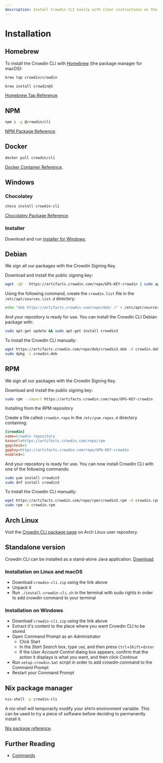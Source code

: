 ```yaml
---
description: Install Crowdin CLI easily with clear instructions on the installation page. Get started quickly and manage localization seamlessly with Crowdin CLI.
---
```


# Installation

## Homebrew

To install the Crowdin CLI with [Homebrew](https://brew.sh/) (the package manager for macOS):

```bash
brew tap crowdin/crowdin
```

```bash
brew install crowdin@3
```

[Homebrew Tap Reference](https://github.com/crowdin/homebrew-crowdin).

## NPM

```bash
npm i -g @crowdin/cli
```

[NPM Package Reference](https://www.npmjs.com/package/@crowdin/cli).

## Docker

```bash
docker pull crowdin/cli
```

[Docker Container Reference](https://hub.docker.com/r/crowdin/cli).

## Windows

### Chocolatey

```bash
choco install crowdin-cli
```

[Chocolatey Package Reference](https://community.chocolatey.org/packages/crowdin-cli).

### Installer

Download and run [installer for Windows](https://downloads.crowdin.com/cli/v3/crowdin.exe).

## Debian

We sign all our packages with the Crowdin Signing Key.

Download and install the public signing key:

```bash
wget -qO - https://artifacts.crowdin.com/repo/GPG-KEY-crowdin | sudo apt-key add -
```

Using the following command, create the `crowdin.list` file in the `/etc/apt/sources.list.d` directory:

```bash
echo "deb https://artifacts.crowdin.com/repo/deb/ /" > /etc/apt/sources.list.d/crowdin.list
```

And your repository is ready for use. You can install the Crowdin CLI Debian package with:

```bash
sudo apt-get update && sudo apt-get install crowdin3
```

To install the Crowdin CLI manually:

```bash
wget https://artifacts.crowdin.com/repo/deb/crowdin3.deb -O crowdin.deb
sudo dpkg -i crowdin.deb
```

## RPM

We sign all our packages with the Crowdin Signing Key.

Download and install the public signing key:

```bash
sudo rpm --import https://artifacts.crowdin.com/repo/GPG-KEY-crowdin
```

Installing from the RPM repository

Create a file called `crowdin.repo` in the `/etc/yum.repos.d` directory containing:

```ini
[crowdin]
name=Crowdin repository
baseurl=https://artifacts.crowdin.com/repo/rpm
gpgcheck=1
gpgkey=https://artifacts.crowdin.com/repo/GPG-KEY-crowdin
enabled=1
```

And your repository is ready for use. You can now install Crowdin CLI with one of the following commands:

```bash
sudo yum install crowdin3
sudo dnf install crowdin3
```

To install the Crowdin CLI manually:

```bash
wget https://artifacts.crowdin.com/repo/rpm/crowdin3.rpm -O crowdin.rpm
sudo rpm -U crowdin.rpm
```

## Arch Linux

Visit the [Crowdin CLI package page](https://aur.archlinux.org/packages/crowdin-cli) on Arch Linux user repository.

## Standalone version

Crowdin CLI can be installed as a stand-alone Java application. [Download](https://github.com/crowdin/crowdin-cli/releases/latest/download/crowdin-cli.zip).

### Installation on Linux and macOS

- Download `crowdin-cli.zip` using the link above
- Unpack it
- Run `./install-crowdin-cli.sh` in the terminal with sudo rights in order to add crowdin command to your terminal

### Installation on Windows

- Download `crowdin-cli.zip` using the link above
- Extract it's content to the place where you want Crowdin CLI to be stored
- Open Command Prompt as an Administrator
  - Click Start
  - In the *Start Search* box, type `cmd`, and then press `Ctrl`+`Shift`+`Enter`
  - If the *User Account Control* dialog box appears, confirm that the action it displays is what you want, and then click _Continue_
- Run `setup-crowdin.bat` script in order to add crowdin command to the Command Prompt
- Restart your Command Prompt

## Nix package manager

```bash
nix-shell -p crowdin-cli
```

A nix-shell will temporarily modify your `$PATH` environment variable. This can be used to try a piece of software before deciding to permanently install it.

[Nix package reference](https://search.nixos.org/packages?show=crowdin-cli).

## Further Reading

- [Commands](/commands/crowdin)
